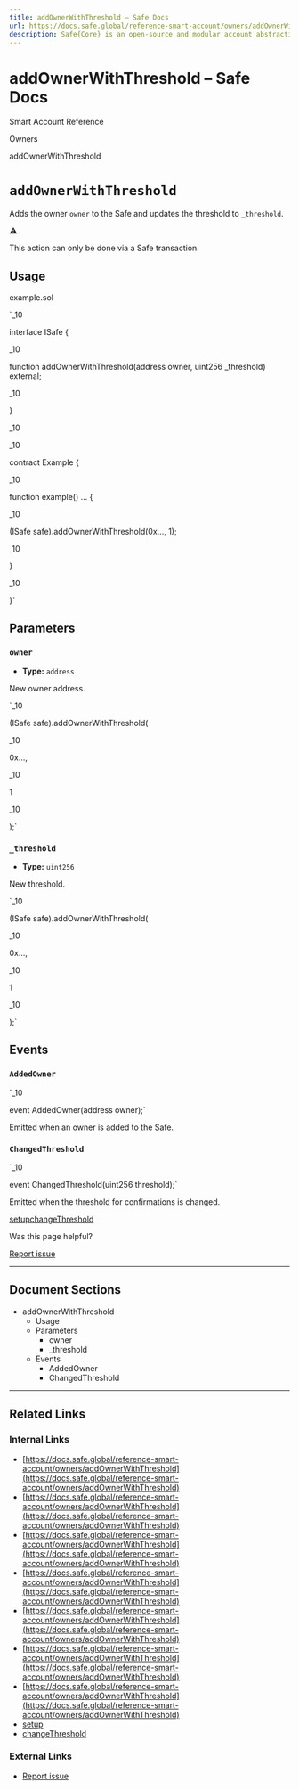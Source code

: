 ```yaml
---
title: addOwnerWithThreshold – Safe Docs
url: https://docs.safe.global/reference-smart-account/owners/addOwnerWithThreshold
description: Safe{Core} is an open-source and modular account abstraction stack. Learn about its features and how to use it.
---
```


# addOwnerWithThreshold – Safe Docs

Smart Account Reference

Owners

addOwnerWithThreshold

# `addOwnerWithThreshold`

Adds the owner `owner` to the Safe and updates the threshold to `_threshold`.

⚠️

This action can only be done via a Safe transaction.

## Usage



example.sol

`_10

interface ISafe {

_10

function addOwnerWithThreshold(address owner, uint256 _threshold) external;

_10

}

_10

_10

contract Example {

_10

function example() ... {

_10

(ISafe safe).addOwnerWithThreshold(0x..., 1);

_10

}

_10

}`

## Parameters

### `owner`

- **Type:** `address`

New owner address.

`_10

(ISafe safe).addOwnerWithThreshold(

_10

0x...,

_10

1

_10

);`

### `_threshold`

- **Type:** `uint256`

New threshold.

`_10

(ISafe safe).addOwnerWithThreshold(

_10

0x...,

_10

1

_10

);`

## Events

### `AddedOwner`

`_10

event AddedOwner(address owner);`

Emitted when an owner is added to the Safe.

### `ChangedThreshold`

`_10

event ChangedThreshold(uint256 threshold);`

Emitted when the threshold for confirmations is changed.

[setup](/reference-smart-account/setup/setup "setup")[changeThreshold](/reference-smart-account/owners/changeThreshold "changeThreshold")

Was this page helpful?

[Report issue](https://github.com/safe-global/safe-docs/issues/new?assignees=&labels=nextra-feedback&projects=&template=nextra-feedback.yml&title=%5BFeedback%5D+)

---

## Document Sections

- addOwnerWithThreshold
  - Usage
  - Parameters
    - owner
    - _threshold
  - Events
    - AddedOwner
    - ChangedThreshold

---

## Related Links

### Internal Links

- [https://docs.safe.global/reference-smart-account/owners/addOwnerWithThreshold](https://docs.safe.global/reference-smart-account/owners/addOwnerWithThreshold)
- [https://docs.safe.global/reference-smart-account/owners/addOwnerWithThreshold](https://docs.safe.global/reference-smart-account/owners/addOwnerWithThreshold)
- [https://docs.safe.global/reference-smart-account/owners/addOwnerWithThreshold](https://docs.safe.global/reference-smart-account/owners/addOwnerWithThreshold)
- [https://docs.safe.global/reference-smart-account/owners/addOwnerWithThreshold](https://docs.safe.global/reference-smart-account/owners/addOwnerWithThreshold)
- [https://docs.safe.global/reference-smart-account/owners/addOwnerWithThreshold](https://docs.safe.global/reference-smart-account/owners/addOwnerWithThreshold)
- [https://docs.safe.global/reference-smart-account/owners/addOwnerWithThreshold](https://docs.safe.global/reference-smart-account/owners/addOwnerWithThreshold)
- [https://docs.safe.global/reference-smart-account/owners/addOwnerWithThreshold](https://docs.safe.global/reference-smart-account/owners/addOwnerWithThreshold)
- [setup](https://docs.safe.global/reference-smart-account/setup/setup)
- [changeThreshold](https://docs.safe.global/reference-smart-account/owners/changeThreshold)

### External Links

- [Report issue](https://github.com/safe-global/safe-docs/issues/new?assignees=&labels=nextra-feedback&projects=&template=nextra-feedback.yml&title=%5BFeedback%5D+)
